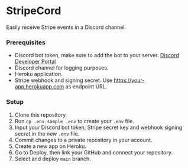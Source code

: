 # StripeCord

Easily receive Stripe events in a Discord channel.

### Prerequisites

* Discord bot token, make sure to add the bot to your server. [Discord Developer Portal](https://discord.com/developers/applications/)
* Discord channel for logging purposes.
* Heroku application.
* Stripe webhook and signing secret. Use https://your-app.herokuapp.com as endpoint URL.

### Setup

1. Clone this repository.
2. Run `cp .env.sample .env` to create your `.env` file.
3. Input your Discord bot token, Stripe secret key and webhook signing secret in the new `.env` file.
4. Commit changes to a private repository in your account.
5. Create a new app on Heroku.
6. Go to Deploy, then link your GitHub and connect your repository.
7. Select and deploy `main` branch.
